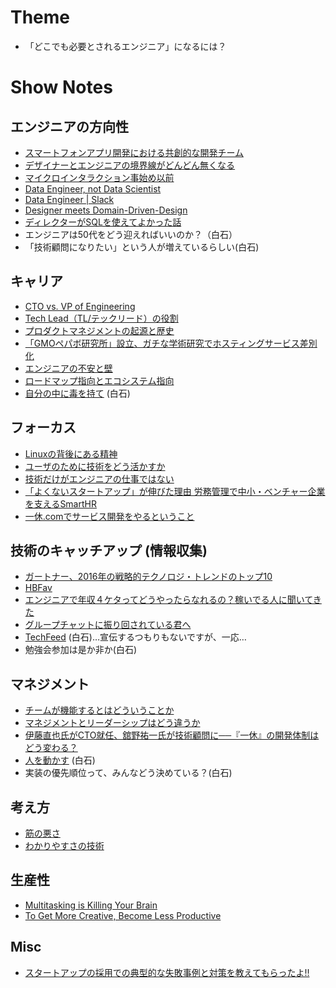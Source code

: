# Theme

- 「どこでも必要とされるエンジニア」になるには？

# Show Notes

## エンジニアの方向性

- [スマートフォンアプリ開発における共創的な開発チーム](http://ninjinkun.hatenablog.com/entry/2016/06/12/161202)
- [デザイナーとエンジニアの境界線がどんどん無くなる](http://blog.btrax.com/jp/2016/05/02/designer-engineer/)
- [マイクロインタラクション事始め以前](http://t32k.me/mol/log/microinteractions/)
- [Data Engineer, not Data Scientist](https://rubyist.club/9/)
- [Data Engineer | Slack](https://slack.com/jobs/98263/data-engineer)
- [Designer meets Domain-Driven-Design](https://speakerdeck.com/tyshgc/designer-meets-domain-driven-design)
- [ディレクターがSQLを使えてよかった話](http://techlife.cookpad.com/entry/2016/07/06/094332) 
- エンジニアは50代をどう迎えればいいのか？（白石）
- 「技術顧問になりたい」という人が増えているらしい(白石)

## キャリア

- [CTO vs. VP of Engineering](http://www.techventurebusiness.com/archives/116)
- [Tech Lead（TL/テックリード）の役割](http://d.hatena.ne.jp/higepon/20150806/1438844046)
- [プロダクトマネジメントの起源と歴史](http://tannomizuki.hatenablog.com/entry/2016/05/03/174059)
- [「GMOペパボ研究所」設立、ガチな学術研究でホスティングサービス差別化](http://internet.watch.impress.co.jp/docs/interview/1008446.html)
- [エンジニアの不安と壁](http://d.hatena.ne.jp/naoya/20100622/1277178155)
- [ロードマップ指向とエコシステム指向](http://d.hatena.ne.jp/essa/20140330/p1)
- [自分の中に毒を持て](https://www.amazon.co.jp/dp/4413090101) (白石)

## フォーカス

- [Linuxの背後にある精神](http://www.aoky.net/articles/linus_torvalds/the_mind_behind_linux.htm)
- [ユーザのために技術をどう活かすか](https://speakerdeck.com/hotchpotch/yuzafalsetameniji-shu-wodouhuo-kasuka)
- [技術だけがエンジニアの仕事ではない](https://www.wantedly.com/companies/gunosy/post_articles/21539)
- [「よくないスタートアップ」が伸びた理由 労務管理で中小・ベンチャー企業を支えるSmartHR](http://weekly.ascii.jp/elem/000/000/378/378626/)
- [一休.comでサービス開発をやるということ](http://y-jima.hatenablog.com/entry/2016/02/06/170449)

## 技術のキャッチアップ (情報収集)

- [ガートナー、2016年の戦略的テクノロジ・トレンドのトップ10](https://www.gartner.co.jp/press/html/pr20151029-01.html)
- [HBFav](https://itunes.apple.com/jp/app/hbfav/id477950722)
- [エンジニアで年収４ケタってどうやったらなれるの？稼いでる人に聞いてきた](https://codeiq.jp/magazine/2016/06/42239/)
- [グループチャットに振り回されている君へ](http://thebridge.jp/2016/03/is-group-chat-making-you-sweat)
- [TechFeed](https://techfeed.io) (白石)…宣伝するつもりもないですが、一応…
- 勉強会参加は是か非か(白石)

## マネジメント

- [チームが機能するとはどういうことか](https://www.amazon.co.jp/dp/4862761828/)
- [マネジメントとリーダーシップはどう違うか](http://brevis.exblog.jp/24082343/)
- [伊藤直也氏がCTO就任、舘野祐一氏が技術顧問に──『一休』の開発体制はどう変わる？](https://codeiq.jp/magazine/2016/06/41938/)
- [人を動かす](https://www.amazon.co.jp/dp/442210098X) (白石)
- 実装の優先順位って、みんなどう決めている？(白石)

## 考え方

- [筋の悪さ](https://lowreal.net/2016/04/13/2)
- [わかりやすさの技術](http://d.hatena.ne.jp/Yashio/20160707/1467885231)

## 生産性

- [Multitasking is Killing Your Brain](https://medium.com/the-mission/multitasking-is-killing-your-brain-79104e62e930)
- [To Get More Creative, Become Less Productive](https://hbr.org/2015/11/to-get-more-creative-become-less-productive)

## Misc

- [スタートアップの採用での典型的な失敗事例と対策を教えてもらったよ!!](https://note.mu/shibataism/n/n04570a4a7335)

